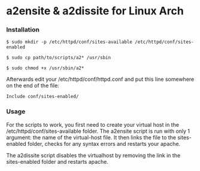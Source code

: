 a2ensite & a2dissite for Linux Arch
===================================

### Installation
```$ sudo mkdir -p /etc/httpd/conf/sites-available /etc/httpd/conf/sites-enabled```

```$ sudo cp path/to/scripts/a2* /usr/sbin```

```$ sudo chmod +x /usr/sbin/a2*```

Afterwards edit your /etc/httpd/conf/httpd.conf and put this line somewhere on the end of the file:

```Include conf/sites-enabled/```


### Usage

For the scripts to work, you first need to create your virtual host in the /etc/httpd/conf/sites-available folder. 
The a2ensite script is run with only 1 argument: the name of the virtual-host file. It then links the file to the sites-enabled folder, checks for any syntax errors and restarts your apache.

The a2dissite script disables the virtualhost by removing the link in the sites-enabled folder and restarts apache.
